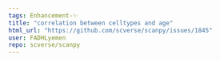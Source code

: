 ```yaml
---
tags: Enhancement-✨
title: "correlation between celltypes and age"
html_url: "https://github.com/scverse/scanpy/issues/1845"
user: FADHLyemen
repo: scverse/scanpy
---
```


